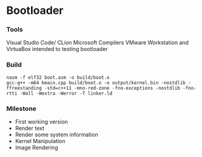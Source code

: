 # Bootloader

### Tools
Visual Studio Code/ CLion
Microsoft Compilers
VMware Workstation and VirtuaBox intended to testing bootloader

### Build 
```
nasm -f elf32 boot.asm -o build/boot.o
gcc-g++ -m64 kmain.cpp build/boot.o -o output/kernel.bin -nostdlib -ffreestanding -std=c++11 -mno-red-zone -fno-exceptions -nostdlib -fno-rtti -Wall -Wextra -Werror -T linker.ld
```

### Milestone
+ First working version
+ Render text
+ Render some system information
+ Kernel Manipulation
+ Image Rendering

